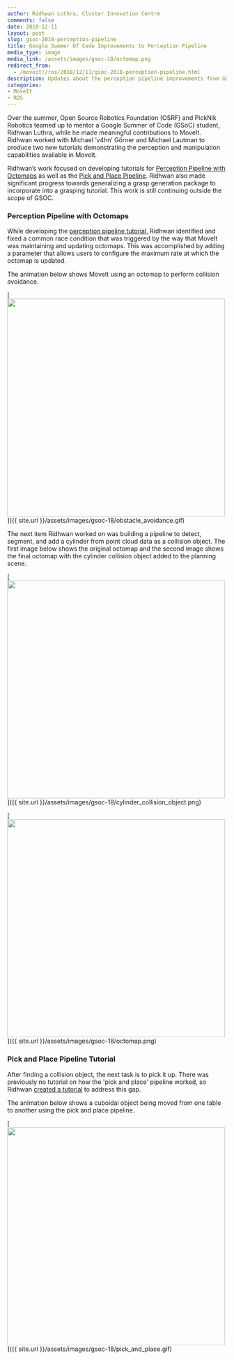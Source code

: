 ```yaml
---
author: Ridhwan Luthra, Cluster Innovation Centre
comments: false
date: 2018-12-11
layout: post
slug: gsoc-2018-perception-pipeline
title: Google Summer Of Code Improvements to Perception Pipeline
media_type: image
media_link: /assets/images/gsoc-18/octomap.png
redirect_from:
  - /moveit!/ros/2018/12/11/gsoc-2018-perception-pipeline.html
description: Updates about the perception pipeline improvements from GSOC
categories:
- MoveIt
- ROS
---
```


Over the summer, Open Source Robotics Foundation (OSRF) and PickNik Robotics teamed up to mentor a Google Summer of Code (GSoC) student, Ridhwan Luthra, while he made meaningful contributions to MoveIt. Ridhwan worked with Michael ‘v4hn’ Görner and Michael Lautman to produce two new tutorials demonstrating the perception and manipulation capabilities available in MoveIt.

Ridhwan’s  work focused on developing tutorials for <a href="https://ros-planning.github.io/moveit_tutorials/doc/perception_pipeline/perception_pipeline_tutorial.html" target="_blank">Perception Pipeline with Octomaps</a> as well as the <a href="https://ros-planning.github.io/moveit_tutorials/doc/pick_place/pick_place_tutorial.html" target="_blank">Pick and Place Pipeline</a>. Ridhwan also  made significant progress towards generalizing a grasp generation package to incorporate into a grasping tutorial. This work is still continuing outside the scope of GSOC.


### Perception Pipeline with Octomaps
While developing the <a href="https://ros-planning.github.io/moveit_tutorials/doc/perception_pipeline/perception_pipeline_tutorial.html" target="_blank">perception pipeline tutorial</a>, Ridhwan identified and fixed a common race condition that was triggered by the way that MoveIt was maintaining and updating octomaps. This was accomplished by adding a parameter that allows users to configure the maximum rate at which the octomap is updated.

The animation below shows MoveIt using an octomap to perform collision avoidance.

[<img src="{{ site.url }}/assets/images/gsoc-18/obstacle_avoidance.gif" width="500" style="margin-right:20px"/>]({{ site.url }}/assets/images/gsoc-18/obstacle_avoidance.gif)

The next item Ridhwan worked on was building a pipeline to detect, segment, and add a cylinder from point cloud data as a collision object. The first image below shows the original octomap and the second image shows the final octomap with the cylinder collision object added to the planning scene.

[<img src="{{ site.url }}/assets/images/gsoc-18/cylinder_collision_object.png" width="500" style="margin-right:20px"/>]({{ site.url }}/assets/images/gsoc-18/cylinder_collision_object.png)

[<img src="{{ site.url }}/assets/images/gsoc-18/octomap.png" width="500" style="margin-right:20px"/>]({{ site.url }}/assets/images/gsoc-18/octomap.png)

### Pick and Place Pipeline Tutorial
After finding a collision object, the next task is to pick it up. There was previously no tutorial on how the 'pick and place' pipeline worked, so Ridhwan <a href="https://ros-planning.github.io/moveit_tutorials/doc/pick_place/pick_place_tutorial.html" target="_blank">created a tutorial</a> to address this gap.

The animation below shows a cuboidal object being moved from one table to another using the pick and place pipeline.

[<img src="{{ site.url }}/assets/images/gsoc-18/pick_and_place.gif" width="500" style="margin-right:20px"/>]({{ site.url }}/assets/images/gsoc-18/pick_and_place.gif)
